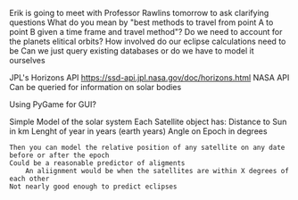 Erik is going to meet with Professor Rawlins tomorrow to ask clarifying questions
	What do you mean by "best methods to travel from point A to point B given a time frame and travel method"?
	Do we need to account for the planets elitical orbits?
	How involved do our eclipse calculations need to be
	Can we just query existing databases or do we have to model it ourselves
	
	

JPL's Horizons API
https://ssd-api.jpl.nasa.gov/doc/horizons.html
	NASA API
	Can be queried for information on solar bodies
	
Using PyGame for GUI?

Simple Model of the solar system
	Each Satellite object has:
		Distance to Sun				in km
		Lenght of year				in years (earth years)
		Angle on Epoch				in degrees
		
	Then you can model the relative position of any satellite on any date before or after the epoch
	Could be a reasonable predictor of aligments
		An aliignment would be when the satellites are within X degrees of each other
	Not nearly good enough to predict eclipses
	
	
		